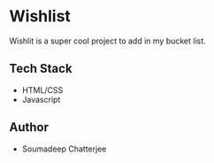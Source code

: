 
# Wishlist

Wishlit is a super cool project to add in my bucket list.


## Tech Stack

- HTML/CSS
- Javascript


## Author

-   Soumadeep Chatterjee
